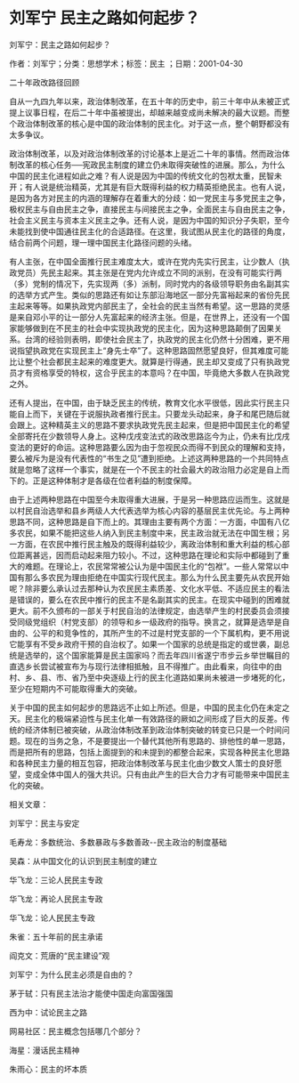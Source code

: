 # 刘军宁  民主之路如何起步？  
  
刘军宁：民主之路如何起步？  
作者：刘军宁；分类：思想学术；标签：民主 ；日期：2001-04-30  
二十年政改路径回顾  
自从一九四九年以来，政治体制改革，在五十年的历史中，前三十年中从未被正式提上议事日程，在后二十年中虽被提出，却越来越变成尚未解决的最大议题。而整个政治体制改革的核心是中国的政治体制的民主化。对于这一点，整个朝野都没有太多争议。  
政治体制改革，以及对政治体制改革的讨论基本上是近二十年的事情。然而政治体制改革的核心任务──宪政民主制度的建立仍未取得突破性的进展。那么，为什么中国的民主化进程如此之难？有人说是因为中国的传统文化的包袱太重，民智未开；有人说是统治精英，尤其是有巨大既得利益的权力精英拒绝民主。也有人说，是因为各方对民主的内涵的理解存在着重大的分歧：如一党民主与多党民主之争，极权民主与自由民主之争，直接民主与间接民主之争，全面民主与自由民主之争，社会主义民主与资本主义民主之争。还有人说，是因为中国的知识分子失职，至今未能找到使中国通往民主化的合适路径。在这里，我试图从民主化的路径的角度，结合前两个问题，理一理中国民主化路径问题的头绪。  
有人主张，在中国全面推行民主难度太大，或许在党内先实行民主，让少数人（执政党员）先民主起来。其主张是在党内允许成立不同的派别，在没有可能实行两（多）党制的情况下，先实现两（多）派制，同时党内的各级领导职务由名副其实的选举方式产生。类似的思路还有如让东部沿海地区一部分先富裕起来的省份先民主起来等等。如果执政党内部民主了，全社会的民主当然有希望。这一思路的灵感是来自邓小平的让一部分人先富起来的经济主张。但是，在世界上，还没有一个国家能够做到在不民主的社会中实现执政党的民主化，因为这种思路颠倒了因果关系。台湾的经验则表明，即使社会民主了，执政党的民主化仍然十分困难，更不用说指望执政党在实现民主上“身先士卒”了。这种思路固然愿望良好，但其难度可能比让整个社会都民主起来的难度更大。就算是行得通，民主却又变成了只有执政党员才有资格享受的特权，这合乎民主的本意吗？在中国，毕竟绝大多数人在执政党之外。  
还有人提出，在中国，由于缺乏民主的传统，教育文化水平很低，因此实行民主只能自上而下，关键在于说服执政者推行民主。只要龙头动起来，身子和尾巴随后就会跟上。这种精英主义的思路不要求执政党先民主起来，但是把中国民主化的希望全部寄托在少数领导人身上。这种戊戌变法式的政改思路迄今为止，仍未有比戊戌变法的更好的命运。这种思路要么因为由于忽视民众而得不到民众的理解和支持，要么被斥为是没有代表性的“书生之见”遭到拒绝。上述这两种思路的一个共同特点就是忽略了这样一个事实，就是在一个不民主的社会最大的政治阻力必定是自上而下的。正是这种体制才是各级在位者利益的制度保障。  
由于上述两种思路在中国至今未取得重大进展，于是另一种思路应运而生。这就是以村民自治选举和县乡两级人大代表选举为核心内容的基层民主优先论。与上两种思路不同，这种思路是自下而上的。其理由主要有两个方面：一方面，中国有八亿多农民，如果不能把这些人纳入到民主制度中来，民主政治就无法在中国生根；另一方面，在农民中推行民主触及的既得利益较少，离政治体制和重大利益的核心部位距离甚远，因而启动起来阻力较小。不过，这种思路在理论和实际中都碰到了重大的难题。在理论上，农民常常被公认为是中国民主化的“包袱”。一些人常常以中国有那么多农民为理由拒绝在中国实行现代民主。那么为什么民主要先从农民开始呢？除非要么承认过去那种认为农民民主素质差、文化水平低、不适应民主的看法是错误的，要么在农民中推行的民主不是名副其实的民主。在现实中碰到的困难就更大。前不久颁布的一部关于村民自治的法律规定，由选举产生的村民委员会须接受同级党组织（村党支部）的领导和乡一级政府的指导。换言之，就算是选举是自由的、公平的和竞争性的，其所产生的不过是村党支部的一个下属机构，更不用说它能享有不受乡政府干预的自治权了。如果一个国家的总统是指定的或世袭，副总统是选举的，这个国家能算是民主国家吗？而去年四川省遂宁市步云乡举世瞩目的直选乡长尝试被宣布为与现行法律相抵触，且不得推广。由此看来，向往中的由村、乡、县、市、省乃至中央逐级上行的民主化道路如果尚未被进一步堵死的化，至少在短期内不可能取得重大的突破。  
关于中国的民主如何起步的思路远不止如上所述。但是，中国的民主化仍在未定之天。民主化的极端紧迫性与民主化单一有效路径的厥如之间形成了巨大的反差。传统的经济体制已被突破，从政治体制改革到政治体制突破的转变已只是一个时间问题。现在的当务之急，不是要提出一个替代其他所有思路的、排他性的单一思路，而是把所有的思路，包括上面提到的和未提到的都整合起来，实现各种民主化思路和各种民主力量的相互包容，把政治体制改革与民主化由少数文人策士的良好愿望，变成全体中国人的强大共识。只有由此产生的巨大合力才有可能带来中国民主化的突破。  
  
相关文章：  
刘军宁：民主与安定  
毛寿龙：多数统治、多数暴政与多数善政--民主政治的制度基础  
吴森：从中国文化的认识到民主制度的建立  
华飞龙：三论人民民主专政  
华飞龙：再论人民民主专政  
华飞龙：论人民民主专政  
朱雀：五十年前的民主承诺  
阎克文：荒唐的“民主建设”观  
刘军宁：为什么民主必须是自由的？  
茅于轼：只有民主法治才能使中国走向富国强国  
西为中：试论民主之路  
网易社区：民主概念包括哪几个部分？  
海星：漫话民主精神  
朱雨心：民主的坏本质